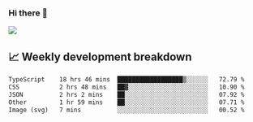 ### Hi there 👋
<img align="center" src="https://github-readme-stats.vercel.app/api?username=Tumao727&show_icons=true&hide_title=true&theme=dracula" />


## 📈 Weekly development breakdown
<!--START_SECTION:waka-->

```txt
TypeScript    18 hrs 46 mins  ██████████████████▒░░░░░░   72.79 %
CSS           2 hrs 48 mins   ██▓░░░░░░░░░░░░░░░░░░░░░░   10.90 %
JSON          2 hrs 2 mins    ██░░░░░░░░░░░░░░░░░░░░░░░   07.92 %
Other         1 hr 59 mins    ██░░░░░░░░░░░░░░░░░░░░░░░   07.71 %
Image (svg)   7 mins          ░░░░░░░░░░░░░░░░░░░░░░░░░   00.52 %
```

<!--END_SECTION:waka-->